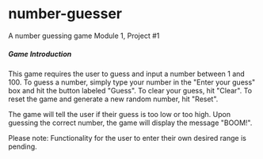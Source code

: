 # number-guesser
A number guessing game
Module 1, Project #1

##### Game Introduction

This game requires the user to guess and input a number between 1 and 100. To guess a number, simply type your number in the "Enter your guess" box and hit the button labeled "Guess". To clear your guess, hit "Clear". To reset the game and generate a new random number, hit "Reset". 

The game will tell the user if their guess is too low or too high. Upon guessing the correct number, the game will display the message "BOOM!".

Please note: Functionality for the user to enter their own desired range is pending. 

